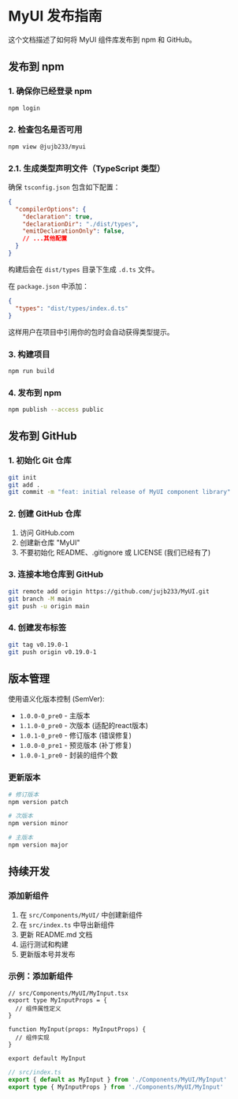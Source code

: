 # MyUI 发布指南

这个文档描述了如何将 MyUI 组件库发布到 npm 和 GitHub。

## 发布到 npm

### 1. 确保你已经登录 npm
```bash
npm login
```

### 2. 检查包名是否可用
```bash
npm view @jujb233/myui
```

### 2.1. 生成类型声明文件（TypeScript 类型）
确保 `tsconfig.json` 包含如下配置：
```json
{
  "compilerOptions": {
    "declaration": true,
    "declarationDir": "./dist/types",
    "emitDeclarationOnly": false,
    // ...其他配置
  }
}
```
构建后会在 `dist/types` 目录下生成 `.d.ts` 文件。

在 `package.json` 中添加：
```json
{
  "types": "dist/types/index.d.ts"
}
```
这样用户在项目中引用你的包时会自动获得类型提示。

### 3. 构建项目
```bash
npm run build
```

### 4. 发布到 npm
```bash
npm publish --access public
```

## 发布到 GitHub

### 1. 初始化 Git 仓库
```bash
git init
git add .
git commit -m "feat: initial release of MyUI component library"
```

### 2. 创建 GitHub 仓库
1. 访问 GitHub.com
2. 创建新仓库 "MyUI"
3. 不要初始化 README、.gitignore 或 LICENSE (我们已经有了)

### 3. 连接本地仓库到 GitHub
```bash
git remote add origin https://github.com/jujb233/MyUI.git
git branch -M main
git push -u origin main
```

### 4. 创建发布标签
```bash
git tag v0.19.0-1
git push origin v0.19.0-1
```

## 版本管理

使用语义化版本控制 (SemVer):
- `1.0.0-0_pre0` - 主版本
- `1.1.0-0_pre0` - 次版本 (适配的react版本)
- `1.0.1-0_pre0` - 修订版本 (错误修复)
- `1.0.0-0_pre1` - 预览版本 (补丁修复)
- `1.0.0-1_pre0` - 封装的组件个数

### 更新版本
```bash
# 修订版本
npm version patch

# 次版本  
npm version minor

# 主版本
npm version major
```

## 持续开发

### 添加新组件
1. 在 `src/Components/MyUI/` 中创建新组件
2. 在 `src/index.ts` 中导出新组件
3. 更新 README.md 文档
4. 运行测试和构建
5. 更新版本号并发布

### 示例：添加新组件
```tsx
// src/Components/MyUI/MyInput.tsx
export type MyInputProps = {
  // 组件属性定义
}

function MyInput(props: MyInputProps) {
  // 组件实现
}

export default MyInput
```

```ts
// src/index.ts
export { default as MyInput } from './Components/MyUI/MyInput'
export type { MyInputProps } from './Components/MyUI/MyInput'
```
